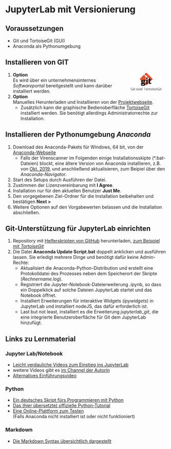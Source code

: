 # JupyterLab mit Versionierung
## Voraussetzungen

- Git und TortoiseGit (GUI)
- Anaconda als Pythonumgebung

## Installieren von GIT
<style>
	img[alt=IconGitTGit] {
	  width: 100px; margin: 0 1em 1em 1em;
	  border: none; background: none;
	  float: right; }
</style>

1. ![IconGitTGit](img/icon_git+tgit.png) **Option**  
  Es wird über ein unternehmensinternes *Softwareportal* bereitgestellt und kann darüber installiert werden. 
2. **Option**  
  Manuelles Herunterladen und Installieren von der [Projektwebseite](https://git-scm.com/download/win).
   - Zusätzlich kann die graphische Bedienoberfläche [TortoiseGit](https://tortoisegit.org/download/) installiert werden. Sie benötigt allerdings Administratorrechte zur Installation.

## Installieren der Pythonumgebung *Anaconda*

1. Download des Anaconda-Pakets für Windows, 64 bit, von der [Anaconda-Webseite](https://www.anaconda.com/products/individual#Downloads)
    - Falls der Virenscanner im Folgenden einige Installationsskipte (*.bat-Dateien) blockt, eine ältere Version von Anaconda installieren, z.B. von [Okt. 2019](https://repo.anaconda.com/archive/Anaconda2-2019.10-Windows-x86_64.exe), und anschließend aktualisieren, zum Beipiel über den *Anaconda-Navigator*.
2. Start des Setups durch Ausführen der Datei.
3. Zustimmen der Lizenzvereinbarung mit **I Agree**.
4. Installation nur für den aktuellen Benutzer **Just Me**.
5. Den vorgegebenen Ziel-Ordner für die Installation beibehalten und bestätigen **Next >**
6. Weitere Optionen auf den Vorgabewerten belassen und die Installation abschließen.

## Git-Unterstützung für JupyterLab einrichten

1. Repository mit [Helferskripten von GitHub](https://github.com/BAMresearch/jupyter-integration) herunterladen, [zum Beispiel mit *TortoiseGit*](#klonen-erstmaliges-herunterladen-eines-existierenden-projekts)
2. Die Datei **Anaconda Update Script.bat** doppelt anklicken und ausführen lassen. Sie erledigt mehrere Dinge und benötigt dafür keine Admin-Rechte:
    - Aktualisiert die Anaconda-Python-Distribution und erstellt eine Protokolldatei des Prozesses neben dem Speicherort der Skripte (*Rechnername.log*).
    - Registriert die Jupyter-Notebook-Dateierweiterung .ipynb, so dass ein Doppelklick auf solche Dateien JupyterLab startet und das Notebook öffnet.
    - Installiert Erweiterungen für interaktive Widgets (*ipywidgets*) in JupyterLab und installiert nodeJS, das dafür erforderlich ist.
    - Last but not least, installiert es die Erweiterung *jupyterlab_git*, die eine integrierte Benutzeroberfläche für Git dem JupyterLab hinzufügt.

## Links zu Lernmaterial

### Jupyter Lab/Notebook
- [Leicht verdauliche Videos zum Einstieg ins JupyterLab](https://www.youtube.com/watch?v=vUe2yGJF6Jw)
- weitere Videos gibt es [im Channel der Autorin](https://www.youtube.com/channel/UCL0O_guGSJ_fq0By7S9m2tQ)
- [Alternatives Einführungsvideo](https://www.youtube.com/watch?v=H9SDjNx-sV0)

### Python
- [Ein deutsches Skript fürs Programmieren mit Python](https://pythonbuch.com/einleitung.html)
- [Das (hier übersetzte) offizielle Python-Tutorial](https://py-tutorial-de.readthedocs.io/de/python-3.3/)
- [Eine Online-Plattform zum Testen](https://jupyter.org/try)  
  (Falls Anaconda nicht installiert ist oder nicht funktioniert)

### Markdown
- [Die Markdown Syntax übersichtlich dargestellt](https://cmsstash.de/website-praxis/markdown-fur-webseiten)
